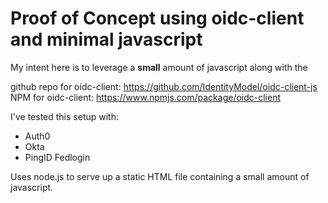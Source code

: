 
# Proof of Concept using oidc-client and minimal javascript

My intent here is to leverage a **small** amount of javascript along with the 

github repo for oidc-client: https://github.com/IdentityModel/oidc-client-js
NPM for oidc-client: https://www.npmjs.com/package/oidc-client

I've tested this setup with:
- Auth0
- Okta
- PingID Fedlogin

Uses node.js to serve up a static HTML file containing a small amount of javascript.